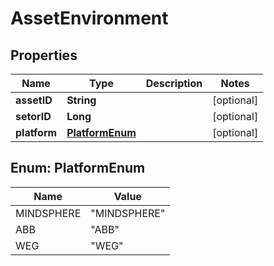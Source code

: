 
# AssetEnvironment

## Properties
Name | Type | Description | Notes
------------ | ------------- | ------------- | -------------
**assetID** | **String** |  |  [optional]
**setorID** | **Long** |  |  [optional]
**platform** | [**PlatformEnum**](#PlatformEnum) |  |  [optional]


<a name="PlatformEnum"></a>
## Enum: PlatformEnum
Name | Value
---- | -----
MINDSPHERE | &quot;MINDSPHERE&quot;
ABB | &quot;ABB&quot;
WEG | &quot;WEG&quot;



